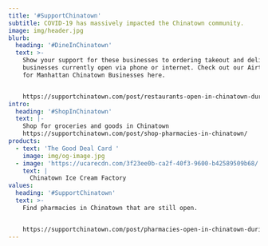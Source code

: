 ```yaml
---
title: '#SupportChinatown'
subtitle: COVID-19 has massively impacted the Chinatown community.
image: img/header.jpg
blurb:
  heading: '#DineInChinatown'
  text: >-
    Show your support for these businesses to ordering takeout and delivery at
    businesses currently open via phone or internet. Check out our Airtable list
    for Manhattan Chinatown Businesses here.


    https://supportchinatown.com/post/restaurants-open-in-chinatown-during-covid-19/
intro:
  heading: '#ShopInChinatown'
  text: |-
    Shop for groceries and goods in Chinatown
    https://supportchinatown.com/post/shop-pharmacies-in-chinatown/
products:
  - text: 'The Good Deal Card '
    image: img/og-image.jpg
  - image: 'https://ucarecdn.com/3f23ee0b-ca2f-40f3-9600-b42589509b68/'
    text: |
      Chinatown Ice Cream Factory
values:
  heading: '#SupportChinatown'
  text: >-
    Find pharmacies in Chinatown that are still open. 


    https://supportchinatown.com/post/pharmacies-open-in-chinatown-during-covid-19/
---
```

